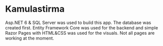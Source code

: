 # Kamulastirma
 
Asp.NET 6 & SQL Server was used to build this app. The database was created first. Entity Framework Core was used for the backend and simple Razor Pages with HTML&CSS was used for the visuals. Not all pages are working at the moment.
